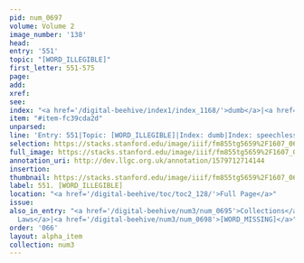 ```yaml
---
pid: num_0697
volume: Volume 2
image_number: '138'
head: 
entry: '551'
topic: "[WORD_ILLEGIBLE]"
first_letter: 551-575
page: 
add: 
xref: 
see: 
index: "<a href='/digital-beehive/index1/index_1168/'>dumb</a>|<a href='/digital-beehive/index4/index_3831/'>speechless</a>"
item: "#item-fc39cda2d"
unparsed: 
line: 'Entry: 551|Topic: [WORD_ILLEGIBLE]|Index: dumb|Index: speechless|#item-fc39cda2d'
selection: https://stacks.stanford.edu/image/iiif/fm855tg5659%2F1607_0605/933,4311,2646,310/full/0/default.jpg
full_image: https://stacks.stanford.edu/image/iiif/fm855tg5659%2F1607_0605/full/full/0/default.jpg
annotation_uri: http://dev.llgc.org.uk/annotation/1579712714144
insertion: 
thumbnail: https://stacks.stanford.edu/image/iiif/fm855tg5659%2F1607_0605/933,4311,600,180/250,/0/default.jpg
label: 551. [WORD_ILLEGIBLE]
location: "<a href='/digital-beehive/toc/toc2_128/'>Full Page</a>"
issue: 
also_in_entry: "<a href='/digital-beehive/num3/num_0695'>Collections</a>|<a href='/digital-beehive/num3/num_0696'>Penal
  Laws</a>|<a href='/digital-beehive/num3/num_0698'>[WORD_MISSING]</a>"
order: '066'
layout: alpha_item
collection: num3
---
```

